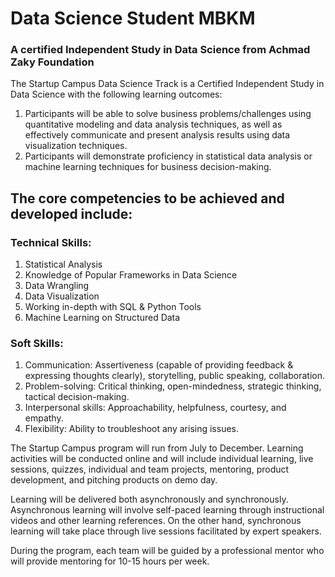 # Data Science Student MBKM
### A certified Independent Study in Data Science from Achmad Zaky Foundation
The Startup Campus Data Science Track is a Certified Independent Study in Data Science with the following learning outcomes:

1. Participants will be able to solve business problems/challenges using quantitative modeling and data analysis techniques, as well as effectively communicate and present analysis results using data visualization techniques.
2. Participants will demonstrate proficiency in statistical data analysis or machine learning techniques for business decision-making.

## The core competencies to be achieved and developed include:

### Technical Skills:
1. Statistical Analysis
2. Knowledge of Popular Frameworks in Data Science
3. Data Wrangling
4. Data Visualization
5. Working in-depth with SQL & Python Tools
6. Machine Learning on Structured Data

### Soft Skills:
1. Communication: Assertiveness (capable of providing feedback & expressing thoughts clearly), storytelling, public speaking, collaboration.
2. Problem-solving: Critical thinking, open-mindedness, strategic thinking, tactical decision-making.
3. Interpersonal skills: Approachability, helpfulness, courtesy, and empathy.
4. Flexibility: Ability to troubleshoot any arising issues.

The Startup Campus program will run from July to December. Learning activities will be conducted online and will include individual learning, live sessions, quizzes, individual and team projects, mentoring, product development, and pitching products on demo day.

Learning will be delivered both asynchronously and synchronously. Asynchronous learning will involve self-paced learning through instructional videos and other learning references. On the other hand, synchronous learning will take place through live sessions facilitated by expert speakers.

During the program, each team will be guided by a professional mentor who will provide mentoring for 10-15 hours per week.
